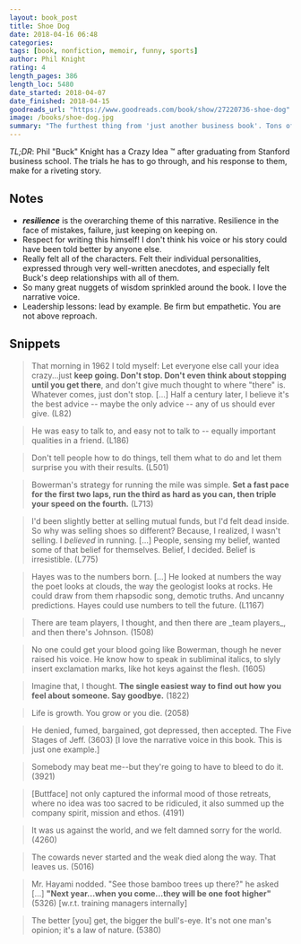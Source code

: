 ```yaml
---
layout: book_post
title: Shoe Dog
date: 2018-04-16 06:48
categories:
tags: [book, nonfiction, memoir, funny, sports]
author: Phil Knight
rating: 4
length_pages: 386
length_loc: 5480
date_started: 2018-04-07
date_finished: 2018-04-15
goodreads_url: "https://www.goodreads.com/book/show/27220736-shoe-dog"
image: /books/shoe-dog.jpg
summary: "The furthest thing from 'just another business book'. Tons of great stories and actionable takeaways from the founding and growth story of Nike. Laughed, cried, learned. Fantastic."
---
```


*TL;DR*: Phil "Buck" Knight has a Crazy Idea :tm: after graduating from
Stanford business school. The trials he has to go through, and his
response to them, make for a riveting story.

## Notes

* **_resilience_** is the overarching theme of this narrative.
  Resilience in the face of mistakes, failure, just keeping on keeping
  on.
* Respect for writing this himself! I don't think his voice or his story
  could have been told better by anyone else.
* Really felt all of the characters. Felt their individual
  personalities, expressed through very well-written anecdotes, and
  especially felt Buck's deep relationships with all of them.
* So many great nuggets of wisdom sprinkled around the book. I love the
  narrative voice.
* Leadership lessons: lead by example. Be firm but empathetic. You are
  not above reproach.

## Snippets

<blockquote>
  <p>
    That morning in 1962 I told myself: Let everyone else call your
    idea crazy...just <b>keep going. Don't stop. Don't even think about
    stopping until you get there</b>, and don't give much thought to where
    "there" is. Whatever comes, just don't stop. [...] Half a century
    later, I believe it's the best advice -- maybe the only advice --
    any of us should ever give. (L82)
  </p>
</blockquote>

<blockquote>
  <p>
    He was easy to talk to, and easy not to talk to -- equally important
    qualities in a friend. (L186)
  </p>
</blockquote>

<blockquote>
  <p>
    Don't tell people how to do things, tell them what to do and let
    them surprise you with their results. (L501)
  </p>
</blockquote>

<blockquote>
  <p>
    Bowerman's strategy for running the mile was simple. <b>Set a fast pace
    for the first two laps, run the third as hard as you can, then
    triple your speed on the fourth.</b> (L713)
  </p>
</blockquote>

<blockquote>
  <p>
    I'd been slightly better at selling mutual funds, but I'd felt dead
    inside. So why was selling shoes so different? Because, I realized,
    I wasn't selling. I <i>believed</i> in running. [...] People,
    sensing my belief, wanted some of that belief for themselves.
    Belief, I decided. Belief is irresistible. (L775)
  </p>
</blockquote>

<blockquote>
  <p>
    Hayes was to the numbers born. [...] He looked at numbers the way
    the poet looks at clouds, the way the geologist looks at rocks. He
    could draw from them rhapsodic song, demotic truths. And uncanny
    predictions. Hayes could use numbers to tell the future. (L1167)
  </p>
</blockquote>

<blockquote>
  <p>
    There are team players, I thought, and then there are _team players_,
    and then there's Johnson. (1508)
  </p>
</blockquote>

<blockquote>
  <p>
    No one could get your blood going like Bowerman, though he never
    raised his voice. He know how to speak in subliminal italics, to
    slyly insert exclamation marks, like hot keys against the flesh.
    (1605)
  </p>
</blockquote>

<blockquote>
  <p>
    Imagine that, I thought. <b>The single easiest way to find out how you
    feel about someone. Say goodbye.</b> (1822)
  </p>
</blockquote>

<blockquote>
  <p>
    Life is growth. You grow or you die. (2058)
  </p>
</blockquote>

<blockquote>
  <p>
    He denied, fumed, bargained, got depressed, then accepted. The Five
    Stages of Jeff. (3603) [I love the narrative voice in this book.
    This is just one example.]
  </p>
</blockquote>

<blockquote>
  <p>
    Somebody may beat me--but they're going to have to bleed to do it.
    (3921)
  </p>
</blockquote>

<blockquote>
  <p>
    [Buttface] not only captured the informal mood of those retreats,
    where no idea was too sacred to be ridiculed, it also summed up the
    company spirit, mission and ethos. (4191)
  </p>
</blockquote>

<blockquote>
  <p>
    It was us against the world, and we felt damned sorry for the world.
    (4260)
  </p>
</blockquote>

<blockquote>
  <p>
    The cowards never started and the weak died along the way. That
    leaves us. (5016)
  </p>
</blockquote>

<blockquote>
  <p>
    Mr. Hayami nodded. "See those bamboo trees up there?" he asked [...]
    <b>"Next year...when you come...they will be one foot higher"</b> (5326)
    [w.r.t. training managers internally]
  </p>
</blockquote>

<blockquote>
  <p>
    The better [you] get, the bigger the bull's-eye. It's not one man's
    opinion; it's a law of nature. (5380)
  </p>
</blockquote>

